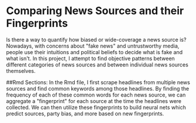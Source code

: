 # Comparing News Sources and their Fingerprints

Is there a way to quantify how biased or wide-coverage a news source is? Nowadays, with concerns about "fake news" and untrustworthy media, people use their intuitions and political beliefs to decide what is fake and what isn't. In this project, I attempt to find objective patterns between different categories of news sources and between individual news sources themselves.

##Rmd Sections:
In the Rmd file, I first scrape headlines from multiple news sources and find common keywords among those headlines. By finding the frequency of each of these common words for each news source, we can aggregate a "fingerprint" for each source at the time the headlines were collected. We can then utilize these fingerprints to build neural nets which predict sources, party bias, and more based on new fingerprints.
